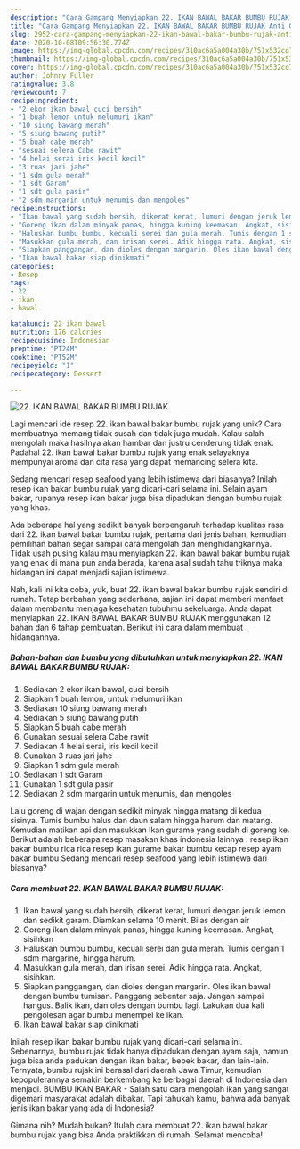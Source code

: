 ```yaml
---
description: "Cara Gampang Menyiapkan 22. IKAN BAWAL BAKAR BUMBU RUJAK Anti Gagal"
title: "Cara Gampang Menyiapkan 22. IKAN BAWAL BAKAR BUMBU RUJAK Anti Gagal"
slug: 2952-cara-gampang-menyiapkan-22-ikan-bawal-bakar-bumbu-rujak-anti-gagal
date: 2020-10-08T09:56:30.774Z
image: https://img-global.cpcdn.com/recipes/310ac6a5a004a30b/751x532cq70/22-ikan-bawal-bakar-bumbu-rujak-foto-resep-utama.jpg
thumbnail: https://img-global.cpcdn.com/recipes/310ac6a5a004a30b/751x532cq70/22-ikan-bawal-bakar-bumbu-rujak-foto-resep-utama.jpg
cover: https://img-global.cpcdn.com/recipes/310ac6a5a004a30b/751x532cq70/22-ikan-bawal-bakar-bumbu-rujak-foto-resep-utama.jpg
author: Johnny Fuller
ratingvalue: 3.8
reviewcount: 7
recipeingredient:
- "2 ekor ikan bawal cuci bersih"
- "1 buah lemon untuk melumuri ikan"
- "10 siung bawang merah"
- "5 siung bawang putih"
- "5 buah cabe merah"
- "sesuai selera Cabe rawit"
- "4 helai serai iris kecil kecil"
- "3 ruas jari jahe"
- "1 sdm gula merah"
- "1 sdt Garam"
- "1 sdt gula pasir"
- "2 sdm margarin untuk menumis dan mengoles"
recipeinstructions:
- "Ikan bawal yang sudah bersih, dikerat kerat, lumuri dengan jeruk lemon dan sedikit garam. Diamkan selama 10 menit. Bilas dengan air"
- "Goreng ikan dalam minyak panas, hingga kuning keemasan. Angkat, sisihkan"
- "Haluskan bumbu bumbu, kecuali serei dan gula merah. Tumis dengan 1 sdm margarine, hingga harum."
- "Masukkan gula merah, dan irisan serei. Adik hingga rata. Angkat, sisihkan."
- "Siapkan panggangan, dan dioles dengan margarin. Oles ikan bawal dengan bumbu tumisan. Panggang sebentar saja. Jangan sampai hangus. Balik ikan, dan oles dengan bumbu lagi. Lakukan dua kali pengolesan agar bumbu menempel ke ikan."
- "Ikan bawal bakar siap dinikmati"
categories:
- Resep
tags:
- 22
- ikan
- bawal

katakunci: 22 ikan bawal 
nutrition: 176 calories
recipecuisine: Indonesian
preptime: "PT24M"
cooktime: "PT52M"
recipeyield: "1"
recipecategory: Dessert

---
```



![22. IKAN BAWAL BAKAR BUMBU RUJAK](https://img-global.cpcdn.com/recipes/310ac6a5a004a30b/751x532cq70/22-ikan-bawal-bakar-bumbu-rujak-foto-resep-utama.jpg)

Lagi mencari ide resep 22. ikan bawal bakar bumbu rujak yang unik? Cara membuatnya memang tidak susah dan tidak juga mudah. Kalau salah mengolah maka hasilnya akan hambar dan justru cenderung tidak enak. Padahal 22. ikan bawal bakar bumbu rujak yang enak selayaknya mempunyai aroma dan cita rasa yang dapat memancing selera kita.

Sedang mencari resep seafood yang lebih istimewa dari biasanya? Inilah resep ikan bakar bumbu rujak yang dicari-cari selama ini. Selain ayam bakar, rupanya resep ikan bakar juga bisa dipadukan dengan bumbu rujak yang khas.

Ada beberapa hal yang sedikit banyak berpengaruh terhadap kualitas rasa dari 22. ikan bawal bakar bumbu rujak, pertama dari jenis bahan, kemudian pemilihan bahan segar sampai cara mengolah dan menghidangkannya. Tidak usah pusing kalau mau menyiapkan 22. ikan bawal bakar bumbu rujak yang enak di mana pun anda berada, karena asal sudah tahu triknya maka hidangan ini dapat menjadi sajian istimewa.


Nah, kali ini kita coba, yuk, buat 22. ikan bawal bakar bumbu rujak sendiri di rumah. Tetap berbahan yang sederhana, sajian ini dapat memberi manfaat dalam membantu menjaga kesehatan tubuhmu sekeluarga. Anda dapat menyiapkan 22. IKAN BAWAL BAKAR BUMBU RUJAK menggunakan 12 bahan dan 6 tahap pembuatan. Berikut ini cara dalam membuat hidangannya.

<!--inarticleads1-->

##### Bahan-bahan dan bumbu yang dibutuhkan untuk menyiapkan 22. IKAN BAWAL BAKAR BUMBU RUJAK:

1. Sediakan 2 ekor ikan bawal, cuci bersih
1. Siapkan 1 buah lemon, untuk melumuri ikan
1. Sediakan 10 siung bawang merah
1. Sediakan 5 siung bawang putih
1. Siapkan 5 buah cabe merah
1. Gunakan sesuai selera Cabe rawit
1. Sediakan 4 helai serai, iris kecil kecil
1. Gunakan 3 ruas jari jahe
1. Siapkan 1 sdm gula merah
1. Sediakan 1 sdt Garam
1. Gunakan 1 sdt gula pasir
1. Sediakan 2 sdm margarin untuk menumis, dan mengoles


Lalu goreng di wajan dengan sedikit minyak hingga matang di kedua sisinya. Tumis bumbu halus dan daun salam hingga harum dan matang. Kemudian matikan api dan masukkan Ikan gurame yang sudah di goreng ke. Berikut adalah beberapa resep masakan khas indonesia lainnya : resep ikan bakar bumbu rica rica resep ikan gurame bakar bumbu kecap resep ayam bakar bumbu Sedang mencari resep seafood yang lebih istimewa dari biasanya? 

<!--inarticleads2-->

##### Cara membuat 22. IKAN BAWAL BAKAR BUMBU RUJAK:

1. Ikan bawal yang sudah bersih, dikerat kerat, lumuri dengan jeruk lemon dan sedikit garam. Diamkan selama 10 menit. Bilas dengan air
1. Goreng ikan dalam minyak panas, hingga kuning keemasan. Angkat, sisihkan
1. Haluskan bumbu bumbu, kecuali serei dan gula merah. Tumis dengan 1 sdm margarine, hingga harum.
1. Masukkan gula merah, dan irisan serei. Adik hingga rata. Angkat, sisihkan.
1. Siapkan panggangan, dan dioles dengan margarin. Oles ikan bawal dengan bumbu tumisan. Panggang sebentar saja. Jangan sampai hangus. Balik ikan, dan oles dengan bumbu lagi. Lakukan dua kali pengolesan agar bumbu menempel ke ikan.
1. Ikan bawal bakar siap dinikmati


Inilah resep ikan bakar bumbu rujak yang dicari-cari selama ini. Sebenarnya, bumbu rujak tidak hanya dipadukan dengan ayam saja, namun juga bisa anda padukan dengan ikan bakar, bebek bakar, dan lain-lain. Ternyata, bumbu rujak ini berasal dari daerah Jawa Timur, kemudian kepopulerannya semakin berkembang ke berbagai daerah di Indonesia dan menjadi. BUMBU IKAN BAKAR - Salah satu cara mengolah ikan yang sangat digemari masyarakat adalah dibakar. Tapi tahukah kamu, bahwa ada banyak jenis ikan bakar yang ada di Indonesia? 

Gimana nih? Mudah bukan? Itulah cara membuat 22. ikan bawal bakar bumbu rujak yang bisa Anda praktikkan di rumah. Selamat mencoba!
